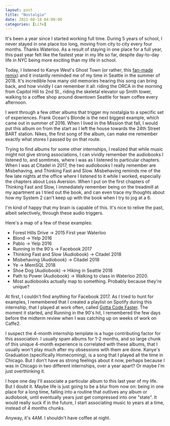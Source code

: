 ```yaml
---
layout: post
title: "Nostalgia"
date: 2021-08-18 04:00:00
categories: [Life]
---
```


It's been a year since I started working full time. During 5 years of school, I never stayed in one place too long, moving from city to city every four months. Thanks Waterloo. As a result of staying in one place for a full year, this past year felt like the fastest year in my life so far, despite day-to-day life in NYC being more exciting than my life in school.

Today, I listened to Kanye West's Ghost Town (or rather, this [fan-made remix](https://www.youtube.com/watch?v=dQAsaY0pKhI)) and it instantly reminded me of my time in Seattle in the summer of 2018. It's incredible how many old memories hearing this song can bring back, and how vividly I can remember it all: riding the ORCA in the morning from Capitol Hill to 2nd St., riding the skeletal elevator up Smith tower, walking to a coffee shop around downtown Seattle for team coffee every afternoon.

I went through a few other albums that trigger my nostalgia to a specific set of experiences. Frank Ocean's Blonde is the next biggest example, which came out in summer of 2016. When I lived in the Mission that fall, I would put this album on from the start as I left the house towards the 24th Street BART station. Nikes, the first song of the album, can make me remember exactly what stores I passed by on that route.

Trying to find albums for some other internships, I realized that while music might not give strong associations, I can vividly remember the audiobooks I listened to, and somtimes, where I was as I listened to particular chapters. When I was at Citadel in 2017, the two audiobooks I really remember are Misbehaving, and Thinking Fast and Slow. Misbehaving reminds me of the few late nights at the office where I listened to it while I worked, especially the chapters about Loss Aversion. When I put on the first chapters of Thinking Fast and Slow, I immediately remember being on the treadmill at my apartment as I tried out the book, and can even trace my thoughts about how my System 2 can't keep up with the book when I try to jog at a 6.

I'm kind of happy that my brain is capable of this. It's nice to relive the past, albeit selectively, through these audio triggers.

Here's a map of a few of these examples:
- Forest Hills Drive -> 2015 First year Waterloo
- Blond -> Yelp 2016
- Pablo -> Yelp 2016
- Running in the 90's -> Facebook 2017
- Thinking Fast and Slow (Audiobook) -> Citadel 2018
- Misbehaving (Audiobook) -> Citadel 2018
- Ye -> MemSQL 2018
- Shoe Dog (Audiobook) -> Hiking in Seattle 2018
- Path to Power (Audiobook) -> Walking to class in Waterloo 2020.
- Most audiobooks actually map to something. Probably because they're unique?

At first, I couldn't find anything for Facebook 2017. As I tried to hunt for examples, I remembered that I created a playlist on Spotify during this internship, that I played at work often, called [Gotta Code Faster](https://open.spotify.com/playlist/71fkmteVdFC2PWHC10w8J9?si=3c54acbf24b34be4). The moment it started, and Running in the 90's hit, I remembered the few days before the midterm review when I was catching up on weeks of work on Caffe2.

I suspect the 4-month internship template is a huge contributing factor for this association. I usually spam albums for 1-2 months, and so large chunk of this unique 4-month experience is correlated with these albums, that I usually won't play much after my obsessions with them are done. Kanye's Graduation (specifically Homecoming), is a song that I played all the time in Chicago. But I don't have as strong feelings about it now, perhaps because I was in Chicago in two different internships, over a year apart? Or maybe I'm just overthinking it. 

I hope one day I'll associate a particular album to this last year of my life. But I doubt it. Maybe life is just going to be a blur from now on: being in one place for a long time, falling into a routine that outlives any album or audiobook, until eventually years just get compressed into one "state". It would really suck if in the future, I start associating music to years at a time, instead of 4 months chunks.

Anyway, it's 4AM. I shouldn't have coffee at night.